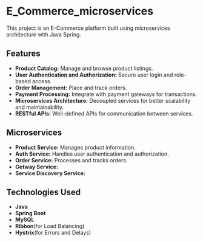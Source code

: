 # E_Commerce_microservices
This project is an E-Commerce platform built using microservices architecture with Java Spring.

## Features
- **Product Catalog:** Manage and browse product listings.
- **User Authentication and Authorization:** Secure user login and role-based access.
- **Order Management:** Place and track orders.
- **Payment Processing:** Integrate with payment gateways for transactions.
- **Microservices Architecture:** Decoupled services for better scalability and maintainability.
- **RESTful APIs:** Well-defined APIs for communication between services.

## Microservices
- **Product Service:** Manages product information.
- **Auth Service:** Handles user authentication and authorization.
- **Order Service:** Processes and tracks orders.
- **Getway Service:**
- **Service Discovery Service:**

## Technologies Used
- **Java**
- **Spring Boot**
- **MySQL**
- **Ribbon**(for Load Balancing)
- **Hystrix**(for Errors and Delays)
